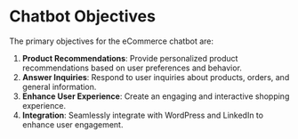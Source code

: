 # Chatbot Objectives

The primary objectives for the eCommerce chatbot are:

1. **Product Recommendations**: Provide personalized product recommendations based on user preferences and behavior.
2. **Answer Inquiries**: Respond to user inquiries about products, orders, and general information.
3. **Enhance User Experience**: Create an engaging and interactive shopping experience.
4. **Integration**: Seamlessly integrate with WordPress and LinkedIn to enhance user engagement.
